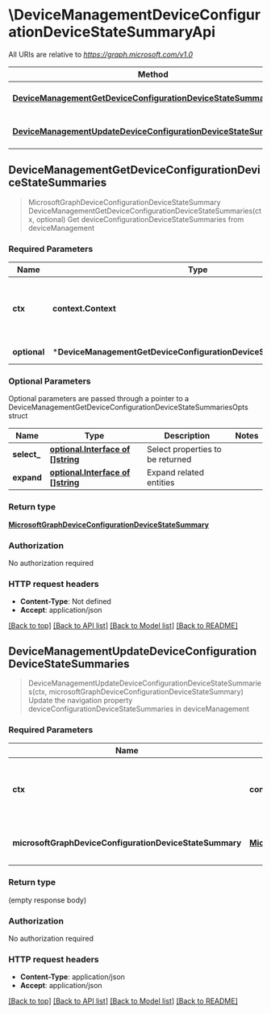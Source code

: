 # \DeviceManagementDeviceConfigurationDeviceStateSummaryApi

All URIs are relative to *https://graph.microsoft.com/v1.0*

Method | HTTP request | Description
------------- | ------------- | -------------
[**DeviceManagementGetDeviceConfigurationDeviceStateSummaries**](DeviceManagementDeviceConfigurationDeviceStateSummaryApi.md#DeviceManagementGetDeviceConfigurationDeviceStateSummaries) | **Get** /deviceManagement/deviceConfigurationDeviceStateSummaries | Get deviceConfigurationDeviceStateSummaries from deviceManagement
[**DeviceManagementUpdateDeviceConfigurationDeviceStateSummaries**](DeviceManagementDeviceConfigurationDeviceStateSummaryApi.md#DeviceManagementUpdateDeviceConfigurationDeviceStateSummaries) | **Patch** /deviceManagement/deviceConfigurationDeviceStateSummaries | Update the navigation property deviceConfigurationDeviceStateSummaries in deviceManagement



## DeviceManagementGetDeviceConfigurationDeviceStateSummaries

> MicrosoftGraphDeviceConfigurationDeviceStateSummary DeviceManagementGetDeviceConfigurationDeviceStateSummaries(ctx, optional)
Get deviceConfigurationDeviceStateSummaries from deviceManagement

### Required Parameters


Name | Type | Description  | Notes
------------- | ------------- | ------------- | -------------
**ctx** | **context.Context** | context for authentication, logging, cancellation, deadlines, tracing, etc.
 **optional** | ***DeviceManagementGetDeviceConfigurationDeviceStateSummariesOpts** | optional parameters | nil if no parameters

### Optional Parameters

Optional parameters are passed through a pointer to a DeviceManagementGetDeviceConfigurationDeviceStateSummariesOpts struct


Name | Type | Description  | Notes
------------- | ------------- | ------------- | -------------
 **select_** | [**optional.Interface of []string**](string.md)| Select properties to be returned | 
 **expand** | [**optional.Interface of []string**](string.md)| Expand related entities | 

### Return type

[**MicrosoftGraphDeviceConfigurationDeviceStateSummary**](microsoft.graph.deviceConfigurationDeviceStateSummary.md)

### Authorization

No authorization required

### HTTP request headers

- **Content-Type**: Not defined
- **Accept**: application/json

[[Back to top]](#) [[Back to API list]](../README.md#documentation-for-api-endpoints)
[[Back to Model list]](../README.md#documentation-for-models)
[[Back to README]](../README.md)


## DeviceManagementUpdateDeviceConfigurationDeviceStateSummaries

> DeviceManagementUpdateDeviceConfigurationDeviceStateSummaries(ctx, microsoftGraphDeviceConfigurationDeviceStateSummary)
Update the navigation property deviceConfigurationDeviceStateSummaries in deviceManagement

### Required Parameters


Name | Type | Description  | Notes
------------- | ------------- | ------------- | -------------
**ctx** | **context.Context** | context for authentication, logging, cancellation, deadlines, tracing, etc.
**microsoftGraphDeviceConfigurationDeviceStateSummary** | [**MicrosoftGraphDeviceConfigurationDeviceStateSummary**](MicrosoftGraphDeviceConfigurationDeviceStateSummary.md)| New navigation property values | 

### Return type

 (empty response body)

### Authorization

No authorization required

### HTTP request headers

- **Content-Type**: application/json
- **Accept**: application/json

[[Back to top]](#) [[Back to API list]](../README.md#documentation-for-api-endpoints)
[[Back to Model list]](../README.md#documentation-for-models)
[[Back to README]](../README.md)

